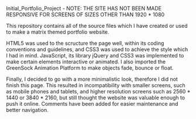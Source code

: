 Initial_Portfolio_Project - NOTE: THE SITE HAS NOT BEEN MADE RESPONSIVE FOR SCREENS OF SIZES OTHER THAN 1920 * 1080

This repository contains all of the source files which I have created or used to make a matrix themed portfolio website.

HTML5 was used to the scructure the page well, within its coding conventions and guidelines, and CSS3 was used to achieve the style which I had in mind. JavaScript, its library jQuery and CSS3 was implemented to make certain elements interactive or animated. I also imported the GreenSock Animation Platform to make objects fade, bounce or float.

Finally, I decided to go with a more minimalistic look, therefore I did not finish this page. This resulted in incompatibility with smaller screens, such as mobile phones and tablets, and higher resolution screens such as 2560 * 1440 or 3840 * 2160, but still thought the website was valuable enough to push it online. Comments have been added for easier maintenance and better navigation.

